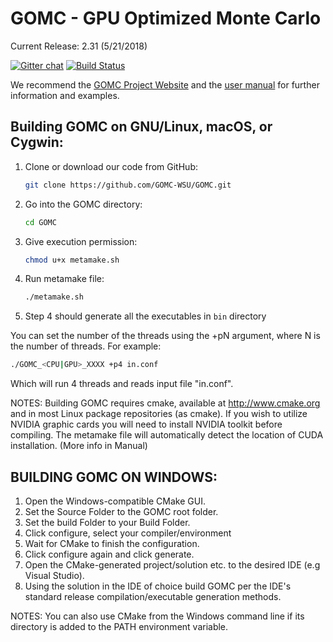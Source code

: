 # GOMC - GPU Optimized Monte Carlo

Current Release: 2.31 (5/21/2018)

[![Gitter chat](https://badges.gitter.im/gitterHQ/gitter.png)](https://gitter.im/GOMC_WSU/Lobby?utm_source=share-link&utm_medium=link&utm_campaign=share-link)
[![Build Status](https://travis-ci.org/GOMC-WSU/GOMC.svg?branch=master)](https://travis-ci.org/GOMC-WSU/GOMC)

We recommend the [GOMC Project Website](http://gomc.eng.wayne.edu/ "GOMC Website") and the [user manual](http://gomc.eng.wayne.edu/GOMC_files/GOMC_Manual.pdf "User Manual") for further information and examples.

## Building GOMC on GNU/Linux, macOS, or Cygwin:

  1. Clone or download our code from GitHub:
      ```bash
      git clone https://github.com/GOMC-WSU/GOMC.git
      ```
  2. Go into the GOMC directory: 
      ```bash
      cd GOMC
      ```
  3. Give execution permission: 
      ```bash
      chmod u+x metamake.sh
      ```
  4. Run metamake file:
      ```bash
      ./metamake.sh
      ```
  5. Step 4 should generate all the executables in ```bin``` directory

  You can set the number of the threads using the +pN argument, where N is the number of threads.
  For example:
  ```bash
  ./GOMC_<CPU|GPU>_XXXX +p4 in.conf
  ```

  Which will run 4 threads and reads input file "in.conf".

  NOTES:
  Building GOMC requires cmake, available at http://www.cmake.org and in most Linux package repositories (as cmake).
  If you wish to utilize NVIDIA graphic cards you will need to install NVIDIA toolkit before compiling. The metamake file will automatically detect the location of CUDA installation. (More info in Manual)

## BUILDING GOMC ON WINDOWS:
  1. Open the Windows-compatible CMake GUI.
  2. Set the Source Folder to the GOMC root folder.
  3. Set the build Folder to your Build Folder.
  4. Click configure, select your compiler/environment
  5. Wait for CMake to finish the configuration.
  6. Click configure again and click generate.
  7. Open the CMake-generated project/solution etc. to the desired IDE (e.g Visual Studio).
  8. Using the solution in the IDE of choice build GOMC per the IDE's standard release compilation/executable generation methods.

   NOTES:
      You can also use CMake from the Windows command line if its directory is
      added to the PATH environment variable.
